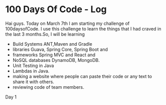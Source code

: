# 100 Days Of Code - Log
Hai guys. Today on March 7th I am starting my challenge of 100daysofCode.
I use this challenge to learn the things that I had craved in the last 3 months.So, I will be learning
- Build Systems ANT,Maven and Gradle
- libraries Guava, Spring Core, Spring Boot and 
- frameworks Spring MVC and React and 
- NoSQL databases DynamoDB, MongoDB.  
- Unit Testing in Java
- Lambdas in Java.
- making a website where people can paste their code or any text to share it with others.
- reviewing code of team members.


Day 1 
